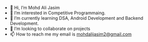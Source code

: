- 👋 Hi, I’m Mohd Ali Jasim
- 👀 I’m interested in Competitive Programmaing.
- 🌱 I’m currently learning DSA, Android Development and Backend Development.
- 💞️ I’m looking to collaborate on projects
- 📫 How to reach me my email is mohdalijasim2@gmail.com

<!---
JasimDAce/JasimDAce is a ✨ special ✨ repository because its `README.md` (this file) appears on your GitHub profile.
You can click the Preview link to take a look at your changes.
--->
